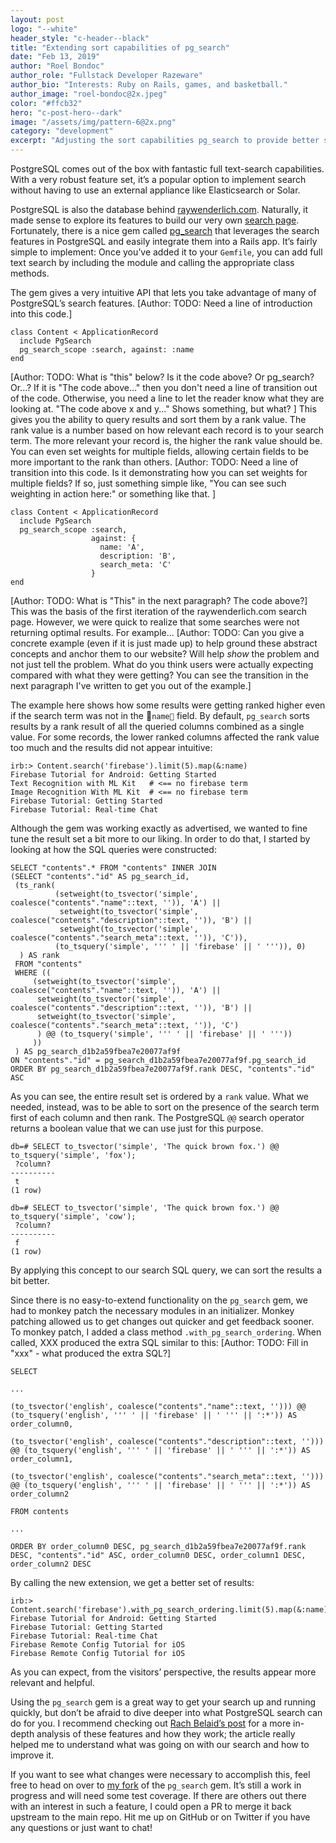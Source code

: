 ```yaml
---
layout: post
logo: "--white"
header_style: "c-header--black"
title: "Extending sort capabilities of pg_search"
date: "Feb 13, 2019"
author: "Roel Bondoc"
author_role: "Fullstack Developer Razeware"
author_bio: "Interests: Ruby on Rails, games, and basketball."
author_image: "roel-bondoc@2x.jpeg"
color: "#ffcb32"
hero: "c-post-hero--dark"
image: "/assets/img/pattern-6@2x.png"
category: "development"
excerpt: "Adjusting the sort capabilities pg_search to provide better search results."
---
```


PostgreSQL comes out of the box with fantastic full text-search capabilities. With a very robust feature set, it’s a popular option to implement search without having to use an external appliance like Elasticsearch or Solar. 

PostgreSQL is also the database behind [raywenderlich.com](https://www.raywenderlich.com/). Naturally, it made sense to explore its features to build our very own [search page](https://www.raywenderlich.com/library). Fortunately, there is a nice gem called [pg_search](https://github.com/Casecommons/pg_search) that leverages the search features in PostgreSQL and easily integrate them into a Rails app. It’s fairly simple to implement: Once you’ve added it to your `Gemfile`, you can add full text search by including the module and calling the appropriate class methods. 

The gem gives a very intuitive API that lets you take advantage of many of PostgreSQL’s search features. [Author: TODO: Need a line of introduction into this code.]
```
class Content < ApplicationRecord
  include PgSearch
  pg_search_scope :search, against: :name
end
```

[Author: TODO: What is "this" below? Is it the code above? Or pg_search? Or...? If it is "The code above..." then you don't need a line of transition out of the code. Otherwise, you need a line to let the reader know what they are looking at. "The code above x and y..." Shows something, but what? ]
This gives you the ability to query results and sort them by a rank value. The rank value is a number based on how relevant each record is to your search term. The more relevant your record is, the higher the rank value should be. You can even set weights for multiple fields, allowing certain fields to be more important to the rank than others. [Author: TODO: Need a line of transition into this code. Is it demonstrating how you can set weights for multiple fields? If so, just something simple like, "You can see such weighting in action here:" or something like that. ]

```
class Content < ApplicationRecord
  include PgSearch
  pg_search_scope :search,
                  against: {
                    name: 'A',
                    description: 'B',
                    search_meta: 'C'
                  }
end
```

[Author: TODO: What is "This" in the next paragraph? The code above?]
This was the basis of the first iteration of the raywenderlich.com search page. However, we were quick to realize that some searches were not returning optimal results. For example... [Author: TODO: Can you give a concrete example (even if it is just made up) to help ground these abstract concepts and anchor them to our website? Will help *show* the problem and not just tell the problem. What do you think users were actually expecting compared with what they were getting? You can see the transition in the next paragraph I've written to get you out of the example.]

The example here shows how some results were getting ranked higher even if the search term was not in the `name` field. By default, `pg_search` sorts results by a rank result of all the queried columns combined as a single value. For some records, the lower ranked columns affected the rank value too much and the results did not appear intuitive:

```
irb:> Content.search('firebase').limit(5).map(&:name)
Firebase Tutorial for Android: Getting Started
Text Recognition with ML Kit   # <== no firebase term
Image Recognition With ML Kit  # <== no firebase term
Firebase Tutorial: Getting Started
Firebase Tutorial: Real-time Chat
```
Although the gem was working exactly as advertised, we wanted to fine tune the result set a bit more to our liking. In order to do that, I started by looking at how the SQL queries were constructed:

```
SELECT "contents".* FROM "contents" INNER JOIN
(SELECT "contents"."id" AS pg_search_id,
 (ts_rank(
          (setweight(to_tsvector('simple', coalesce("contents"."name"::text, '')), 'A') ||
           setweight(to_tsvector('simple', coalesce("contents"."description"::text, '')), 'B') ||
           setweight(to_tsvector('simple', coalesce("contents"."search_meta"::text, '')), 'C')),
          (to_tsquery('simple', ''' ' || 'firebase' || ' ''')), 0)
  ) AS rank
 FROM "contents"
 WHERE ((
     (setweight(to_tsvector('simple', coalesce("contents"."name"::text, '')), 'A') ||
      setweight(to_tsvector('simple', coalesce("contents"."description"::text, '')), 'B') ||
      setweight(to_tsvector('simple', coalesce("contents"."search_meta"::text, '')), 'C')
      ) @@ (to_tsquery('simple', ''' ' || 'firebase' || ' '''))
     ))
 ) AS pg_search_d1b2a59fbea7e20077af9f
ON "contents"."id" = pg_search_d1b2a59fbea7e20077af9f.pg_search_id
ORDER BY pg_search_d1b2a59fbea7e20077af9f.rank DESC, "contents"."id" ASC
```
As you can see, the entire result set is ordered by a `rank` value. What we needed, instead, was to be able to sort on the presence of the search term first of each column and then rank. The PostgreSQL `@@` search operator returns a boolean value that we can use just for this purpose.
```
db=# SELECT to_tsvector('simple', 'The quick brown fox.') @@ to_tsquery('simple', 'fox');
 ?column?
----------
 t
(1 row)

db=# SELECT to_tsvector('simple', 'The quick brown fox.') @@ to_tsquery('simple', 'cow');
 ?column?
----------
 f
(1 row)
```
By applying this concept to our search SQL query, we can sort the results a bit better. 

Since there is no easy-to-extend functionality on the `pg_search` gem, we had to monkey patch the necessary modules in an initializer. Monkey patching allowed us to get changes out quicker and get feedback sooner. To monkey patch, I added a class method `.with_pg_search_ordering`. When called, XXX produced the extra SQL similar to this: [Author: TODO: Fill in "xxx" - what produced the extra SQL?]
```
SELECT

...

(to_tsvector('english', coalesce("contents"."name"::text, ''))) @@ (to_tsquery('english', ''' ' || 'firebase' || ' ''' || ':*')) AS order_column0,

(to_tsvector('english', coalesce("contents"."description"::text, ''))) @@ (to_tsquery('english', ''' ' || 'firebase' || ' ''' || ':*')) AS order_column1,

(to_tsvector('english', coalesce("contents"."search_meta"::text, ''))) @@ (to_tsquery('english', ''' ' || 'firebase' || ' ''' || ':*')) AS order_column2

FROM contents

...

ORDER BY order_column0 DESC, pg_search_d1b2a59fbea7e20077af9f.rank DESC, "contents"."id" ASC, order_column0 DESC, order_column1 DESC, order_column2 DESC
```
By calling the new extension, we get a better set of results:
```
irb:> Content.search('firebase').with_pg_search_ordering.limit(5).map(&:name)
Firebase Tutorial for Android: Getting Started
Firebase Tutorial: Getting Started
Firebase Tutorial: Real-time Chat
Firebase Remote Config Tutorial for iOS
Firebase Remote Config Tutorial for iOS
```
As you can expect, from the visitors’ perspective, the results appear more relevant and helpful. 

Using the `pg_search` gem is a great way to get your search up and running quickly, but don’t be afraid to dive deeper into what PostgreSQL search can do for you. I recommend checking out [Rach Belaid’s post](http://rachbelaid.com/postgres-full-text-search-is-good-enough/) for a more in-depth analysis of these features and how they work; the article really helped me to understand what was going on with our search and how to improve it.

If you want to see what changes were necessary to accomplish this, feel free to head on over to [my fork](https://github.com/roelbondoc/pg_search) of the `pg_search` gem. It’s still a work in progress and will need some test coverage. If there are others out there with an interest in such a feature, I could open a PR to merge it back upstream to the main repo. Hit me up on GitHub or on Twitter if you have any questions or just want to chat!
